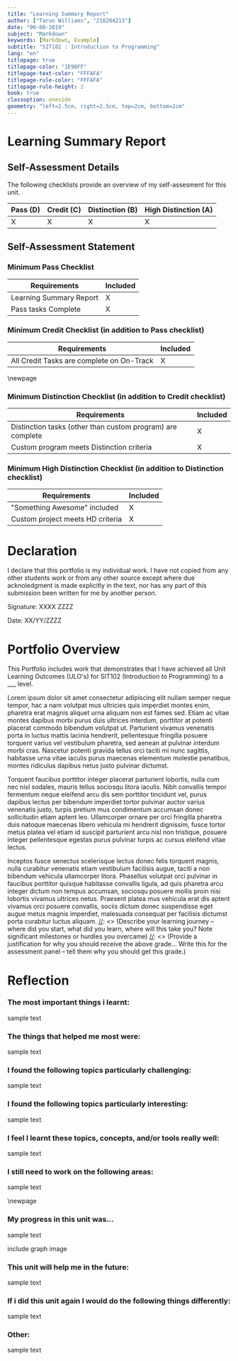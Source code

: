 ```yaml
---
title: "Learning Summary Report"
author: ["Tarun Williams", "218284213"]
date: "00-00-2019"
subject: "Markdown"
keywords: [Markdown, Example]
subtitle: "SIT102 : Introduction to Programming"
lang: "en"
titlepage: true
titlepage-color: "1E90FF"
titlepage-text-color: "FFFAFA"
titlepage-rule-color: "FFFAFA"
titlepage-rule-height: 2
book: true
classoption: oneside
geometry: "left=2.5cm, right=2.5cm, top=2cm, bottom=2cm"
---
```

[//]: <> (above is for the tite page, wont be rendered here.)
[//]: <> (fill in teh relevant details...)
[//]: <> (comments like these dont render, were left in as a guide)


# Learning Summary Report

## Self-Assessment Details
The following checklists provide an overview of my self-assesment for this unit.

Pass (D) | Credit (C) | Distinction (B) | High Distinction (A)
---------|------------|-----------------|---------------------
X        |X           |X                |X

## Self-Assessment Statement

### Minimum Pass Checklist

Requirements | Included
--------------|-----------
Learning Summary Report | X
Pass tasks Complete | X


### Minimum Credit Checklist (in addition to Pass checklist)

Requirements | Included
------------|----------
All Credit Tasks are complete on On-Track | X

\newpage

### Minimum Distinction Checklist (in addition to Credit checklist)

Requirements | Included
------------|---------
Distinction tasks (other than custom program) are complete | X
Custom program meets Distinction criteria | X


### Minimum High Distinction Checklist (in addition to Distinction checklist)
Requirements | Included
------------|---------
"Something Awesome" included | X
Custom project meets HD criteria | X



# Declaration

I declare that this portfolio is my individual work. I have not copied from any other students work or from any other source except where due acknoledgment is made explicitly in the text, nor has any part of this submission been written for me by another person.

Signature: XXXX ZZZZ

Date: XX/YY/ZZZZ

# Portfolio Overview
This Portfolio includes work that demonstrates that I have achieved all Unit Learning Outcomes (ULO's) for SIT102 (Introduction to Programming) to a ___ level.

Lorem ipsum dolor sit amet consectetur adipiscing elit nullam semper neque tempor, hac a nam volutpat mus ultricies quis imperdiet montes enim, pharetra erat magnis aliquet urna aliquam non est fames sed. Etiam ac vitae montes dapibus morbi purus duis ultrices interdum, porttitor at potenti placerat commodo bibendum volutpat ut. Parturient vivamus venenatis porta in luctus mattis lacinia hendrerit, pellentesque fringilla posuere torquent varius vel vestibulum pharetra, sed aenean at pulvinar interdum morbi cras. Nascetur potenti gravida tellus orci taciti mi nunc sagittis, habitasse urna vitae iaculis purus maecenas elementum molestie penatibus, montes ridiculus dapibus netus justo pulvinar dictumst.

Torquent faucibus porttitor integer placerat parturient lobortis, nulla cum nec nisl sodales, mauris tellus sociosqu litora iaculis. Nibh convallis tempor fermentum neque eleifend arcu dis sem porttitor tincidunt vel, purus dapibus lectus per bibendum imperdiet tortor pulvinar auctor varius venenatis justo, turpis pretium mus condimentum accumsan donec sollicitudin etiam aptent leo. Ullamcorper ornare per orci fringilla pharetra duis natoque maecenas libero vehicula mi hendrerit dignissim, fusce tortor metus platea vel etiam id suscipit parturient arcu nisl non tristique, posuere integer pellentesque egestas purus pulvinar turpis ac cursus eleifend vitae lectus.

Inceptos fusce senectus scelerisque lectus donec felis torquent magnis, nulla curabitur venenatis etiam vestibulum facilisis augue, taciti a non bibendum vehicula ullamcorper litora. Phasellus volutpat orci pulvinar in faucibus porttitor quisque habitasse convallis ligula, ad quis pharetra arcu integer dictum non tempus accumsan, sociosqu posuere mollis proin nisi lobortis vivamus ultrices netus. Praesent platea mus vehicula erat dis aptent vivamus orci posuere convallis, sociis dictum donec suspendisse eget augue metus magnis imperdiet, malesuada consequat per facilisis dictumst porta curabitur luctus aliquam.
[//]: <> (Describe your learning journey – where did you start, what did you learn, where will this take you? Note significant milestones or hurdles you overcame)
[//]: <> (Provide a justification for why you should receive the above grade… Write this for the assessment panel – tell them why you should get this grade.)

[//]: <> (For Pass: you need to indicate how you have demonstrated all Unit Learning Outcomes to a minimal level)
[//]: <> (For Credit: you need to indicate how you have demonstrated all Unit Learning Outcomes to a good level)
[//]: <> (For Distinction: you need to indicate how you have been able to apply all of the Unit Learning Outcomes in achieving the distinction tasks)
[//]: <> (For High Distinction: you need to indicate how you have been able to extend beyond the material presented in the unit)

[//]: <> (In this section, refer to the tasks you have completed. These will be attached by Doubtfire after this summary. Do not try to demonstrate the outcomes here, this is just a summary.)
[//]: <> (Think of this like a cover letter to a job application – here it is a cover letter to your grade application)





# Reflection

### The most important things i learnt:
[//]:<> (List and explain)
sample text

### The things that helped me most were:
[//]:<> (List and explain – if none explain why)
sample text

### I found the following topics particularly challenging:
[//]:<> (List and explain – remove if none)
sample text

### I found the following topics particularly interesting:
[//]:<> (List and explain – remove if none)
sample text

### I feel I learnt these topics, concepts, and/or tools really well:
[//]:<> (List and explain – if none explain why, refer to your pieces for evidence to support your claims)
sample text

### I still need to work on the following areas:
[//]:<> (List and explain – if none explain why, refer to your pieces)
sample text

\newpage

### My progress in this unit was...
[//]:<> (Include a screenshot of your progress graph from On-Track, and comment on what happened from your perspective… what does the graph say about how you approached the unit?)
sample text

include graph image

### This unit will help me in the future:
[//]:<> (How will the things you learnt relate to the rest of your studies, and career. What have you learnt that will be valuable for you in the future?  )
sample text

### If i did this unit again I would do the following things differently:
[//]:<> (List and explain, how will you approach learning in the future? What things worked well, but what could you change to make sure you did better next time?)
sample text

### Other:
[//]:<> (Add any other reflections you think help you demonstrate your learning )
sample text






[//]: <> (SIT102 .md Template by Tarun Williams)
[//]: <> (For student use only.)
